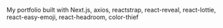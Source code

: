 My portfolio built with Next.js, axios, reactstrap, react-reveal, react-lottie, react-easy-emoji, react-headroom, color-thief
